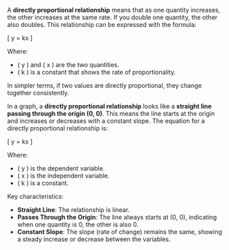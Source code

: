 A **directly proportional relationship** means that as one quantity increases, the other increases at the same rate. If you double one quantity, the other also doubles. This relationship can be expressed with the formula:

\[
y = kx
\]

Where:
- \( y \) and \( x \) are the two quantities.
- \( k \) is a constant that shows the rate of proportionality.

In simpler terms, if two values are directly proportional, they change together consistently.

In a graph, a **directly proportional relationship** looks like a **straight line passing through the origin (0, 0)**. This means the line starts at the origin and increases or decreases with a constant slope. The equation for a directly proportional relationship is:

\[
y = kx
\]

Where:
- \( y \) is the dependent variable.
- \( x \) is the independent variable.
- \( k \) is a constant.

Key characteristics:
- **Straight Line**: The relationship is linear.
- **Passes Through the Origin**: The line always starts at (0, 0), indicating when one quantity is 0, the other is also 0.
- **Constant Slope**: The slope (rate of change) remains the same, showing a steady increase or decrease between the variables.
